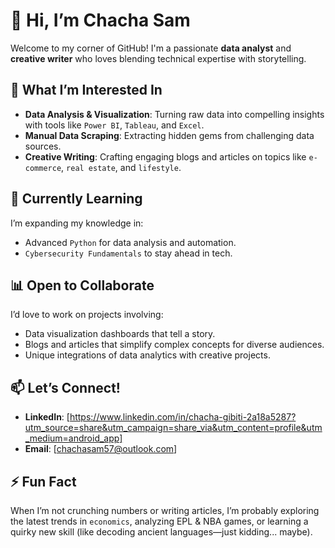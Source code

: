 # 👋 Hi, I’m Chacha Sam  

Welcome to my corner of GitHub! I'm a passionate **data analyst** and **creative writer** who loves blending technical expertise with storytelling.  

## 👀 What I’m Interested In  
- **Data Analysis & Visualization**: Turning raw data into compelling insights with tools like `Power BI`, `Tableau`, and `Excel`.  
- **Manual Data Scraping**: Extracting hidden gems from challenging data sources.  
- **Creative Writing**: Crafting engaging blogs and articles on topics like `e-commerce`, `real estate`, and `lifestyle`.  

## 🌱 Currently Learning  
I’m expanding my knowledge in:  
- Advanced `Python` for data analysis and automation.  
- `Cybersecurity Fundamentals` to stay ahead in tech.  

## 📊 Open to Collaborate  
I’d love to work on projects involving:  
- Data visualization dashboards that tell a story.  
- Blogs and articles that simplify complex concepts for diverse audiences.  
- Unique integrations of data analytics with creative projects.  

## 📫 Let’s Connect!  
- **LinkedIn**: [https://www.linkedin.com/in/chacha-gibiti-2a18a5287?utm_source=share&utm_campaign=share_via&utm_content=profile&utm_medium=android_app]  
- **Email**: [chachasam57@outlook.com] 

## ⚡ Fun Fact  
When I’m not crunching numbers or writing articles, I’m probably exploring the latest trends in `economics`, analyzing EPL & NBA games, or learning a quirky new skill (like decoding ancient languages—just kidding... maybe).
